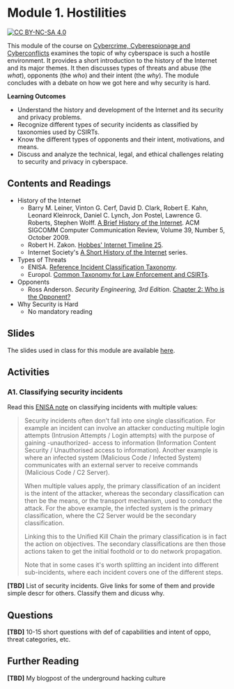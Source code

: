 # Module 1. Hostilities

[![CC BY-NC-SA 4.0][cc-by-nc-sa-shield]][cc-by-nc-sa]

[cc-by-nc-sa]: http://creativecommons.org/licenses/by-nc-sa/4.0/
[cc-by-nc-sa-shield]: https://img.shields.io/badge/License-CC%20BY--NC--SA%204.0-lightgrey.svg


This module of the course on [Cybercrime, Cyberespionage and Cyberconflicts](https://github.com/0xjet/ccc) examines the topic of why cyberspace is such a hostile environment. It provides a short introduction to the history of the Internet and its major themes. It then discusses types of threats and abuse (the _what_), opponents (the _who_) and their intent (the _why_). The module concludes with a debate on how we got here and why security is hard.


**Learning Outcomes**
* Understand the history and development of the Internet and its security and privacy problems.
* Recognize different types of security incidents as classified by taxonomies used by CSIRTs.
* Know the different types of opponents and their intent, motivations, and means.
* Discuss and analyze the technical, legal, and ethical challenges relating to security and privacy in cyberspace.


## Contents and Readings

* History of the Internet
    * Barry M. Leiner, Vinton G. Cerf, David D. Clark, Robert E. Kahn, Leonard Kleinrock, Daniel C. Lynch, Jon Postel, Lawrence G. Roberts, Stephen Wolff. [A Brief History of the Internet](https://sites.cs.ucsb.edu/~almeroth/classes/F10.176A/papers/internet-history-09.pdf). ACM SIGCOMM Computer Communication Review, Volume 39, Number 5, October 2009.
    * Robert H. Zakon. [Hobbes' Internet Timeline 25](https://www.zakon.org/robert/internet/timeline/).
    * Internet Society's [A Short History of the Internet](https://www.internetsociety.org/internet/history-internet/) series.
* Types of Threats
    * ENISA. [Reference Incident Classification Taxonomy](https://www.enisa.europa.eu/publications/reference-incident-classification-taxonomy).
    * Europol. [Common Taxonomy for Law Enforcement and CSIRTs](https://www.europol.europa.eu/publications-documents/common-taxonomy-for-law-enforcement-and-csirts).
* Opponents
    * Ross Anderson. _Security Engineering, 3rd Edition_. [Chapter 2: Who is the Opponent?](https://www.cl.cam.ac.uk/~rja14/book.html)
* Why Security is Hard
    * No mandatory reading


## Slides

The slides used in class for this module are available [here](https://tbd).


## Activities

### A1. Classifying security incidents

Read this [ENISA note](https://github.com/enisaeu/Reference-Security-Incident-Taxonomy-Task-Force/blob/master/Documentation/howtogetstarted.md#multiple-values) on classifying incidents with multiple values:

>Security incidents often don't fall into one single classification. For example an incident can involve an attacker conducting multiple login attempts (Intrusion Attempts / Login attempts) with the purpose of gaining -unauthorized- access to information (Information Content Security / Unauthorised access to information). Another example is where an infected system (Malicious Code / Infected System) communicates with an external server to receive commands (Malicious Code / C2 Server).
>
>When multiple values apply, the primary classification of an incident is the intent of the attacker, whereas the secondary classification can then be the means, or the transport mechanism, used to conduct the attack. For the above example, the infected system is the primary classification, where the C2 Server would be the secondary classification.
>
>Linking this to the Unified Kill Chain the primary classification is in fact the action on objectives. The secondary classifications are then those actions taken to get the initial foothold or to do network propagation.
>
>Note that in some cases it's worth splitting an incident into different sub-incidents, where each incident covers one of the different steps.

**\[TBD\]** List of security incidents. Give links for some of them and provide simple descr for others. Classify them and dicuss why.


## Questions

**\[TBD\]** 10-15 short questions with def of capabilities and intent of oppo, threat categories, etc.



## Further Reading

**\[TBD\]** My blogpost of the underground hacking culture



